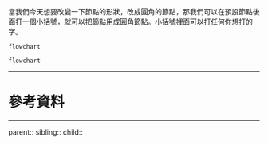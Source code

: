 當我們今天想要改變一下節點的形狀，改成圓角的節點，那我們可以在預設節點後面打一個小括號，就可以把節點用成圓角節點。小括號裡面可以打任何你想打的字。
```mermaid
flowchart 
```
```Mermaid
flowchart

```
- - -
# 參考資料

- - -
parent::
sibling::
child::